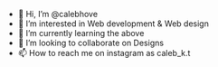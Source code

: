 - 👋 Hi, I’m @calebhove
- 👀 I’m interested in Web development & Web design
- 🌱 I’m currently learning the above
- 💞️ I’m looking to collaborate on Designs
- 📫 How to reach me on instagram as caleb_k.t

<!---
calebhove/calebhove is a ✨ special ✨ repository because its `README.md` (this file) appears on your GitHub profile.
You can click the Preview link to take a look at your changes.
--->
